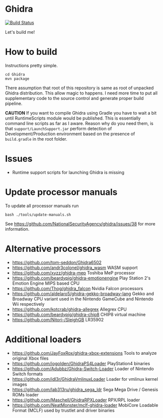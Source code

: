 Ghidra
======

[![Build Status](https://codevision.visualstudio.com/Ghidra/_apis/build/status/kant2002.Ghidra?branchName=master)](https://codevision.visualstudio.com/Ghidra/_build/latest?definitionId=92&branchName=master)

Let's build me!

# How to build

Instructions pretty simple.

```
cd Ghidra
mvn package
```

There assumption that root of this repository is same as root of unpacked Ghidra distribution. This allow magic to happens. 
I need more time to put all supplementary code to the source control and generate proper build pipeline.

**CAUTION**
If you want to compile Ghidra using Gradle you have to wait a bit until RuntimeScripts module would be published. 
This is essentially command line scripts as far as I aware. Reason why do you need them, is that `support/LaunchSupport.jar`
perform detection of Development/Production environment based on the presence of `build.gradle` in the root folder. 

# Issues

- Runtime support scripts for launching Ghidra is missing

# Update processor manuals
To update all processor manuals run 

    bash ./tools/update-manuals.sh

See https://github.com/NationalSecurityAgency/ghidra/issues/38 for more information.

# Alternative processors

- https://github.com/tom-seddon/Ghidra6502
- https://github.com/andr3colonel/ghidra_wasm WASM support
- https://github.com/xyzz/ghidra-mep Toshiba MeP processor
- https://github.com/beardypig/ghidra-emotionengine Play Station 2's Emotion Engine MIPS based CPU
- https://github.com/Thog/ghidra_falcon Nvidia Falcon processors
- https://github.com/aldelaro5/ghidra-gekko-broadway-lang Gekko and Broadway CPU variant used in the Nintendo GameCube and Nintendo Wii respectively
- https://github.com/kotcrab/ghidra-allegrex Allegrex CPU
- https://github.com/beardypig/ghidra-chip8 CHIP8 virtual machine
- https://github.com/Nitori-/SleighGB LR35902

# Additional loaders
- https://github.com/JayFoxRox/ghidra-xbox-extensions Tools to analyze original Xbox files
- https://github.com/jogolden/GhidraPS4Loader PlayStation4 binaries
- https://github.com/Adubbz/Ghidra-Switch-Loader Loader of Nintendo Switch formats
- https://github.com/idl3r/GhidraVmlinuxLoader Loader for vmlinux kernel images
- https://github.com/lab313ru/ghidra_sega_ldr Sega Mega Drive / Genesis ROMs loader
- https://github.com/Maschell/GhidraRPXLoader RPX/RPL loader
- https://github.com/NeatMonster/mclf-ghidra-loader MobiCore Loadable Format (MCLF) used by trustlet and driver binaries